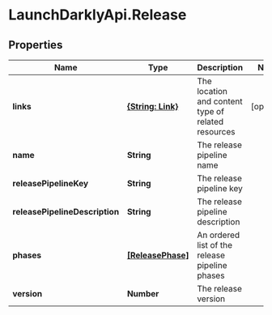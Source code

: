 # LaunchDarklyApi.Release

## Properties

Name | Type | Description | Notes
------------ | ------------- | ------------- | -------------
**links** | [**{String: Link}**](Link.md) | The location and content type of related resources | [optional] 
**name** | **String** | The release pipeline name | 
**releasePipelineKey** | **String** | The release pipeline key | 
**releasePipelineDescription** | **String** | The release pipeline description | 
**phases** | [**[ReleasePhase]**](ReleasePhase.md) | An ordered list of the release pipeline phases | 
**version** | **Number** | The release version | 


